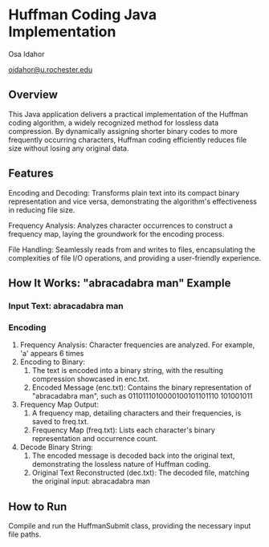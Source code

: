 # Huffman Coding Java Implementation

Osa Idahor

oidahor@u.rochester.edu

## Overview
This Java application delivers a practical implementation of the Huffman coding algorithm, a widely recognized method for lossless data compression. By dynamically assigning shorter binary codes to more frequently occurring characters, Huffman coding efficiently reduces file size without losing any original data.

## Features
Encoding and Decoding: Transforms plain text into its compact binary representation and vice versa, demonstrating the algorithm's effectiveness in reducing file size.

Frequency Analysis: Analyzes character occurrences to construct a frequency map, laying the groundwork for the encoding process.

File Handling: Seamlessly reads from and writes to files, encapsulating the complexities of file I/O operations, and providing a user-friendly experience.

## How It Works: "abracadabra man" Example
### Input Text: abracadabra man
### Encoding
1. Frequency Analysis: Character frequencies are analyzed. For example, 'a' appears 6 times
2. Encoding to Binary:
   1. The text is encoded into a binary string, with the resulting compression showcased in enc.txt.
   2. Encoded Message (enc.txt): Contains the binary representation of "abracadabra man", such as 0110111010000100101101110 101001011
3. Frequency Map Output:
   1. A frequency map, detailing characters and their frequencies, is saved to freq.txt.
   2. Frequency Map (freq.txt): Lists each character's binary representation and occurrence count.
4. Decode Binary String:
   1. The encoded message is decoded back into the original text, demonstrating the lossless nature of Huffman coding.
   2. Original Text Reconstructed (dec.txt): The decoded file, matching the original input: abracadabra man
  
  ## How to Run
  Compile and run the HuffmanSubmit class, providing the necessary input file paths.
